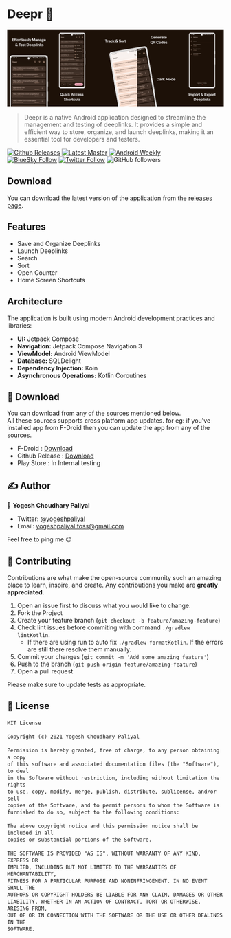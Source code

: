 # Deepr 🔗

![./fastlane/metadata/android/en-US/images/featureGraphic.png](./fastlane/metadata/android/en-US/images/featureGraphic.png)

> Deepr is a native Android application designed to streamline the management and testing of deeplinks. It provides a simple and efficient way to store, organize, and launch deeplinks, making it an essential tool for developers and testers.

[![Github Releases](https://img.shields.io/github/v/release/yogeshpaliyal/Deepr?style=for-the-badge)](https://github.com/yogeshpaliyal/Deepr/releases/latest)
[![Latest Master](https://img.shields.io/badge/Master-master?color=7885FF&label=Build&logo=android&style=for-the-badge)](https://github.com/yogeshpaliyal/Deepr/releases/download/latest-master/app-debug.apk)
[![Android Weekly](https://img.shields.io/badge/Android%20Weekly-%23685-2CA3E6.svg?style=for-the-badge)](http://androidweekly.net/issues/issue-685)    
[![BlueSky Follow](https://img.shields.io/badge/Bluesky-Follow-blue?style=for-the-badge&logo=bluesky&logoColor=%23fff&color=%23333&labelColor=%230285FF)](https://bsky.app/profile/yogeshpaliyal.com)
[![Twitter Follow](https://img.shields.io/twitter/follow/yogeshpaliyal?label=Follow&style=social)](https://twitter.com/intent/follow?screen_name=yogeshpaliyal)
![GitHub followers](https://img.shields.io/github/followers/yogeshpaliyal)

## Download
You can download the latest version of the application from the [releases page](https://github.com/yogeshpaliyal/Deepr/releases).

## Features

- Save and Organize Deeplinks
- Launch Deeplinks
- Search
- Sort
- Open Counter
- Home Screen Shortcuts

## Architecture

The application is built using modern Android development practices and libraries:

- **UI:** Jetpack Compose
- **Navigation:** Jetpack Compose Navigation 3
- **ViewModel:** Android ViewModel
- **Database:** SQLDelight
- **Dependency Injection:** Koin
- **Asynchronous Operations:** Kotlin Coroutines

## 📲 Download
You can download from any of the sources mentioned below.  
All these sources supports cross platform app updates. for eg: if you've installed app from F-Droid then you can update the app from any of the sources.
  
- F-Droid : [Download](https://f-droid.org/packages/com.yogeshpaliyal.deepr/)
- Github Release : [Download](https://github.com/yogeshpaliyal/Deepr/releases/latest)
- Play Store : In Internal testing

## ✍️ Author

👤 **Yogesh Choudhary Paliyal**

* Twitter: <a href="https://twitter.com/yogeshpaliyal" target="_blank">@yogeshpaliyal</a>
* Email: yogeshpaliyal.foss@gmail.com

Feel free to ping me 😉

## 🤝 Contributing

Contributions are what make the open-source community such an amazing place to learn, inspire, and create. Any
contributions you make are **greatly appreciated**.

1. Open an issue first to discuss what you would like to change.
2. Fork the Project
3. Create your feature branch (`git checkout -b feature/amazing-feature`)
4. Check lint issues before commiting with command `./gradlew lintKotlin`.
   - If there are using run to auto fix `./gradlew formatKotlin`. If the errors are still there resolve them manually. 
6. Commit your changes (`git commit -m 'Add some amazing feature'`)
7. Push to the branch (`git push origin feature/amazing-feature`)
8. Open a pull request

Please make sure to update tests as appropriate.

## 📝 License

```
MIT License

Copyright (c) 2021 Yogesh Choudhary Paliyal

Permission is hereby granted, free of charge, to any person obtaining a copy
of this software and associated documentation files (the "Software"), to deal
in the Software without restriction, including without limitation the rights
to use, copy, modify, merge, publish, distribute, sublicense, and/or sell
copies of the Software, and to permit persons to whom the Software is
furnished to do so, subject to the following conditions:

The above copyright notice and this permission notice shall be included in all
copies or substantial portions of the Software.

THE SOFTWARE IS PROVIDED "AS IS", WITHOUT WARRANTY OF ANY KIND, EXPRESS OR
IMPLIED, INCLUDING BUT NOT LIMITED TO THE WARRANTIES OF MERCHANTABILITY,
FITNESS FOR A PARTICULAR PURPOSE AND NONINFRINGEMENT. IN NO EVENT SHALL THE
AUTHORS OR COPYRIGHT HOLDERS BE LIABLE FOR ANY CLAIM, DAMAGES OR OTHER
LIABILITY, WHETHER IN AN ACTION OF CONTRACT, TORT OR OTHERWISE, ARISING FROM,
OUT OF OR IN CONNECTION WITH THE SOFTWARE OR THE USE OR OTHER DEALINGS IN THE
SOFTWARE.
```
